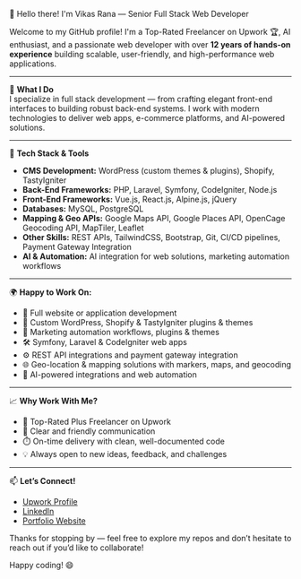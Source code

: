 👋 Hello there! I'm Vikas Rana — Senior Full Stack Web Developer

Welcome to my GitHub profile! I'm a Top-Rated Freelancer on Upwork 🏆, AI enthusiast, and a passionate web developer with over **12 years of hands-on experience** building scalable, user-friendly, and high-performance web applications.

---

🚀 **What I Do**  
I specialize in full stack development — from crafting elegant front-end interfaces to building robust back-end systems. I work with modern technologies to deliver web apps, e-commerce platforms, and AI-powered solutions.

---

🧰 **Tech Stack & Tools**  
- **CMS Development:** WordPress (custom themes & plugins), Shopify, TastyIgniter  
- **Back-End Frameworks:** PHP, Laravel, Symfony, CodeIgniter, Node.js  
- **Front-End Frameworks:** Vue.js, React.js, Alpine.js, jQuery  
- **Databases:** MySQL, PostgreSQL  
- **Mapping & Geo APIs:** Google Maps API, Google Places API, OpenCage Geocoding API, MapTiler, Leaflet  
- **Other Skills:** REST APIs, TailwindCSS, Bootstrap, Git, CI/CD pipelines, Payment Gateway Integration  
- **AI & Automation:** AI integration for web solutions, marketing automation workflows  

---

🌍 **Happy to Work On:**  
- 🎯 Full website or application development  
- 🧩 Custom WordPress, Shopify & TastyIgniter plugins & themes  
- 🔄 Marketing automation workflows, plugins & themes  
- 🛠️ Symfony, Laravel & CodeIgniter web apps  
- ⚙️ REST API integrations and payment gateway integration  
- 🌐 Geo-location & mapping solutions with markers, maps, and geocoding  
- 🤖 AI-powered integrations and web automation  

---

📈 **Why Work With Me?**  
- 🏅 Top-Rated Plus Freelancer on Upwork  
- 💬 Clear and friendly communication  
- ⏱️ On-time delivery with clean, well-documented code  
- 💡 Always open to new ideas, feedback, and challenges  

---

📫 **Let’s Connect!**  
- [Upwork Profile](https://upwork.com/freelancers/expertdeveloper1)  
- [LinkedIn](https://www.linkedin.com/in/vikasranadev/)  
- [Portfolio Website](#)  

Thanks for stopping by — feel free to explore my repos and don’t hesitate to reach out if you’d like to collaborate!  

Happy coding! 😄

